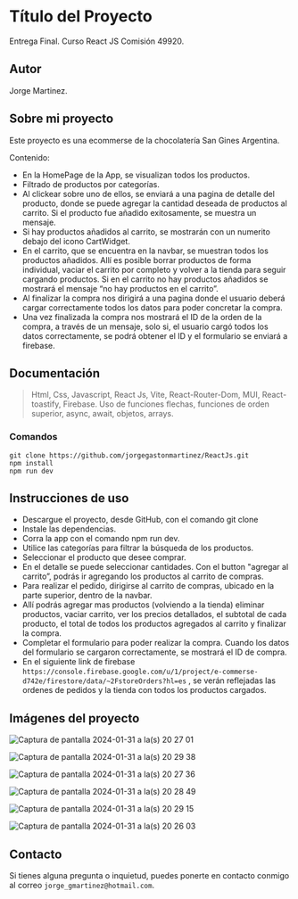 # Título del Proyecto

Entrega Final. Curso React JS Comisión 49920.


## Autor

Jorge Martinez.


## Sobre mi proyecto

Este proyecto es una ecommerse de la chocolatería San Gines Argentina. 

Contenido:

+ En la HomePage de la App, se visualizan todos los productos.
+ Filtrado de productos por categorías.
+ Al clickear sobre uno de ellos, se enviará a una pagina de detalle del producto, donde se puede agregar la cantidad deseada de productos al carrito. Si el producto fue añadido exitosamente, se muestra un mensaje.
+ Si hay productos añadidos al carrito, se mostrarán con un numerito debajo del icono CartWidget.
+ En el carrito, que se encuentra en la navbar, se muestran todos los productos añadidos. Allí es posible borrar productos de forma individual, vaciar el carrito por completo y volver a la tienda para seguir cargando productos. Si en el carrito no hay productos añadidos se mostrará el mensaje “no hay productos en el carrito”.
+ Al finalizar la compra nos dirigirá a una pagina donde el usuario deberá cargar correctamente todos los datos para poder concretar la compra.
+ Una vez finalizada la compra nos mostrará el ID de la orden de la compra, a través de un mensaje, solo si, el usuario cargó todos los datos correctamente, se podrá obtener el ID y el formulario se enviará a firebase.


## Documentación

> Html, Css, Javascript, React Js, Vite, React-Router-Dom, MUI, React-toastify, Firebase. Uso de funciones flechas, funciones de orden superior, async, await, objetos, arrays.


### Comandos

```
git clone https://github.com/jorgegastonmartinez/ReactJs.git
npm install
npm run dev
```

## Instrucciones de uso

* Descargue el proyecto, desde GitHub, con el comando git clone
* Instale las dependencias.
* Corra la app con el comando npm run dev.
* Utilice las categorías para filtrar la búsqueda de los productos.
* Seleccionar el producto que desee comprar.
* En el detalle se puede seleccionar cantidades. Con el button "agregar al carrito”, podrás ir agregando los productos al carrito de compras.
* Para realizar el pedido, dirigirse al carrito de compras, ubicado en la parte superior, dentro de la navbar.
* Allí podrás agregar mas productos (volviendo a la tienda) eliminar productos, vaciar carrito, ver los precios detallados, el subtotal de cada producto, el total de todos los productos agregados al carrito y finalizar la compra.
* Completar el formulario para poder realizar la compra. Cuando los datos del formulario se cargaron correctamente, se mostrará el ID de compra.
* En el siguiente link de firebase `https://console.firebase.google.com/u/1/project/e-commerse-d742e/firestore/data/~2FstoreOrders?hl=es` , se verán reflejadas las ordenes de pedidos y la tienda con todos los productos cargados.


## Imágenes del proyecto

![Captura de pantalla 2024-01-31 a la(s) 20 27 01](https://github.com/jorgegastonmartinez/ReactJs/assets/140458867/9e715a90-94c2-442e-992a-fdc58e4f4191)

![Captura de pantalla 2024-01-31 a la(s) 20 29 38](https://github.com/jorgegastonmartinez/ReactJs/assets/140458867/0a98a6a6-1872-4d15-9a0a-8a1cdbb85f1f)

![Captura de pantalla 2024-01-31 a la(s) 20 27 36](https://github.com/jorgegastonmartinez/ReactJs/assets/140458867/f843d44c-17a1-428b-9821-ace03aebee6c)

![Captura de pantalla 2024-01-31 a la(s) 20 28 49](https://github.com/jorgegastonmartinez/ReactJs/assets/140458867/994e24ed-dd13-4602-858f-c1e29d07a73f)

![Captura de pantalla 2024-01-31 a la(s) 20 29 15](https://github.com/jorgegastonmartinez/ReactJs/assets/140458867/d085adee-83b0-4288-8795-df401fe88b6e)

![Captura de pantalla 2024-01-31 a la(s) 20 26 03](https://github.com/jorgegastonmartinez/ReactJs/assets/140458867/f0b1f653-4727-473a-bbaf-7cb0c6227687)


## Contacto

Si tienes alguna pregunta o inquietud, puedes ponerte en contacto conmigo al correo `jorge_gmartinez@hotmail.com`.
